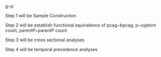 g~p

Step 1 will be Sample Construction

Step 2 will be establish functional equivalence of pcag~bpcag, p~syptom count, parentP~parentP count

Step 3 will be cross sectional analyses

Step 4 will be temporal precedence analyses
